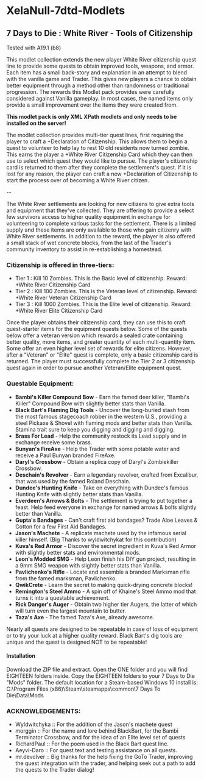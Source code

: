 # XelaNull-7dtd-Modlets

## 7 Days to Die : White River - Tools of Citizenship

Tested with A19.1 (b8)

This modlet collection extends the new player White River citizenship quest line to provide some quests to obtain improved tools, weapons, and armor. Each item has a small back-story and explanation in an attempt to blend with the vanilla game and Trader. This gives new players a chance to obtain better equipment through a method other than randomness or traditional progression. The rewards this Modlet pack provides were carefully considered against Vanilla gameplay. In most cases, the named items only provide a small improvement over the items they were created from.

**This modlet pack is only XML XPath modlets and only needs to be installed on the server!**

The modlet collection provides multi-tier quest lines, first requiring the player to craft a +Declaration of Citizenship. This allows them to begin a quest to volunteer to help lay to rest 10 old residents now turned zombie. This earns the player a +White River Citizenship Card which they can then use to select which quest they would like to pursue. The player's citizenship card is returned to them after they complete the settlement's quest. If it is lost for any reason, the player can craft a new +Declaration of Citizenship to start the process over of becoming a White River citizen.

--

The White River settlements are looking for new citizens to give extra tools and equipment that they've collected. They are offering to provide a select few survivors access to higher quality equipment in exchange for volunteering to complete various tasks for the settlement. There is a limited supply and these items are only available to those who gain citizenry with White River settlements. In addition to the reward, the player is also offered a small stack of wet concrete blocks, from the last of the Trader's community inventory to assist in re-establishing a homestead.

### Citizenship is offered in three-tiers:

- Tier 1 : Kill 10 Zombies. This is the Basic level of citizenship. Reward: +White River Citizenship Card
- Tier 2 : Kill 100 Zombies. This is the Veteran level of citizenship. Reward: +White River Veteran Citizenship Card
- Tier 3 : Kill 1000 Zombies. This is the Elite level of citizenship. Reward: +White River Elite Citizenship Card

Once the player obtains their citizenship card, they can use this to craft quest-starter items for the equipment quests below. Some of the quests below offer a veteran version which rewards a sealed crate containing better quality, more items, and greater quantity of each multi-quantity item. Some offer an even higher level set of rewards for elite citizens. However, after a "Veteran" or "Elite" quest is complete, only a basic citizenship card is returned. The player must successfully complete the Tier 2 or 3 citizenship quest again in order to pursue another Veteran/Elite equipment quest.

### Questable Equipment:

- **Bambi's Killer Compound Bow** - Earn the famed deer killer, "Bambi's Killer" Compound Bow with slightly better stats than Vanilla.
- **Black Bart's Flaming Dig Tools** - Uncover the long-buried stash from the most famous stagecoach robber in the western U.S., providing a steel Pickaxe & Shovel with flaming mods and better stats than Vanilla. Stamina trait sure to keep you digging and digging and digging.
- **Brass For Lead** - Help the community restock its Lead supply and in exchange receive some brass.
- **Bunyan's FireAxe** - Help the Trader with some potable water and receive a Paul Bunyan branded FireAxe.
- **Daryl's Crossbow** - Obtain a replica copy of Daryl's Zombiekiller Crossbow.
- **Deschain's Revolver** - Earn a legendary revolver, crafted from Excalibur, that was used by the famed Roland Deschain.
- **Dundee's Hunting Knife** - Take on everything with Dundee's famous Hunting Knife with slightly better stats than Vanilla.
- **Everdeen's Arrows & Bolts** - The settlement is trying to put together a feast. Help feed everyone in exchange for named arrows & bolts slightly better than Vanilla.
- **Gupta's Bandages** - Can't craft first aid bandages? Trade Aloe Leaves & Cotton for a few First Aid Bandages.
- **Jason's Machete** - A replicate machete used by the infamous serial killer himself. (Big Thanks to wyldwitchykat for this contribution)
- **Kuva's Red Armor** - Discover the secret ingredient in Kuva's Red Armor with slightly better stats and environmental mods.
- **Leon's Modded SMG** - Help Leon finish his DIY gun project, resulting in a 9mm SMG weapon with slightly better stats than Vanilla.
- **Pavlichenko's Rifle** - Locate and assemble a branded Marksman rifle from the famed marksman, Pavlichenko.
- **QwikCrete** - Learn the secret to making quick-drying concrete blocks!
- **Remington's Steel Ammo** - A spin off of Khaine's Steel Ammo mod that turns it into a questable achievement.
- **Rick Danger's Auger** - Obtain two higher tier Augers, the latter of which will turn even the largest mountain to butter.
- **Taza's Axe** - The famed Taza's Axe, already awesome.

Nearly all quests are designed to be repeatable in case of loss of equipment or to try your luck at a higher quality reward. Black Bart's dig tools are unique and the quest is designed NOT to be repeatable!

#### Installation

Download the ZIP file and extract. Open the ONE folder and you will find EIGHTEEN folders inside. Copy the EIGHTEEN folders to your 7 Days to Die "Mods" folder. The default location for a Steam-based Windows 10 install is: C:\Program Files (x86)\Steam\steamapps\common\7 Days To Die\Data\Mods

### ACKNOWLEDGEMENTS:

- Wyldwitchyka :: For the addition of the Jason's machete quest
- morggin :: For the name and lore behind BlackBart, for the Bambi Terminator Crossbow, and for the idea of an Elite level set of quests
- RichardPaul :: For the poem used in the Black Bart quest line.
- Aeyvi-Daro :: For quest text and testing assistance on all quests.
- mr.devolver :: Big thanks for the help fixing the GoTo Trader, improving the quest integration with the trader, and helping seek out a path to add the quests to the Trader dialog!
